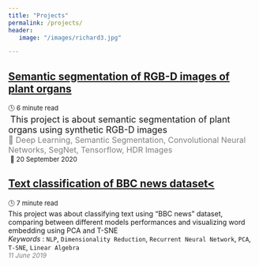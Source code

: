 ```yaml
---
title: "Projects"
permalink: /projects/
header:
   image: "/images/richard3.jpg"

---
```

## [Semantic segmentation of RGB-D images of plant organs](https://alpharouk.github.io/semantic-segmentation-of-plants-with-segnet/)
<font size="2">🕓 6 minute read</font>  
<span style="color:white">.</span><font size="4">This project is about semantic segmentation of plant organs using synthetic RGB-D images</font>  
<span style="color:grey"><font size="3">🔑 Deep Learning, Semantic Segmentation, Convolutional Neural Networks, SegNet, Tensorflow, HDR Images</font></span>  
<span style="color:white">.</span><font size="2">📅 20 September 2020</font>

## [Text classification of BBC news dataset<](https://alpharouk.github.io/nlp-project/)
<font size="2">:clock4: 7 minute read</font>  
This project was about classifying text using “BBC news” dataset, comparing between different models performances and visualizing word embedding using PCA and T-SNE  
*Keywords* : `NLP`, `Dimensionality Reduction`, `Recurrent Neural Network`, `PCA`, `T-SNE`, `Linear Algebra`  
<span style="color:grey">*<font size="2">11 June 2019</font>*</span>
